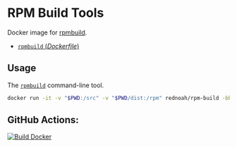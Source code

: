 # RPM Build Tools

Docker image for [rpmbuild](https://linux.die.net/man/8/rpmbuild).
- [`rpmbuild` (*Dockerfile*)](https://github.com/rednoah/docker-rpm/blob/master/Dockerfile)


## Usage

The [`rpmbuild`](https://linux.die.net/man/8/rpmbuild) command-line tool.

```sh
docker run -it -v "$PWD:/src" -v "$PWD/dist:/rpm" rednoah/rpm-build -bb example.spec
```


## GitHub Actions:
[![Build Docker](https://github.com/rednoah/docker-rpm/actions/workflows/docker.yml/badge.svg)](https://github.com/rednoah/docker-rpm/actions/workflows/docker.yml)
